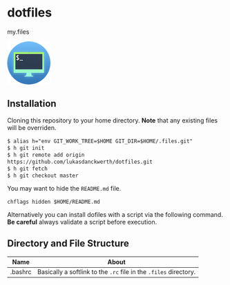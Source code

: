 # dotfiles
my.files

![Icon](.files/documentation/icon.round.low.png "Icon")

## Installation

Cloning this repository to your home directory. **Note** that any existing files will be overriden.

```shell script
$ alias h="env GIT_WORK_TREE=$HOME GIT_DIR=$HOME/.files.git"
$ h git init
$ h git remote add origin https://github.com/lukasdanckwerth/dotfiles.git
$ h git fetch
$ h git checkout master
```

You may want to hide the `README.md` file.

```shell
chflags hidden $HOME/README.md
```

Alternatively you can install dofiles with a script via the following command. **Be careful** always validate a script before execution.

## Directory and File Structure

| Name    | About                                                        |
| ------- | ------------------------------------------------------------ |
| .bashrc | Basically a softlink to the `.rc` file in the `.files` directory. |

